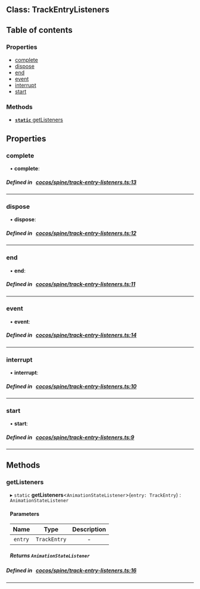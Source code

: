 
## Class: TrackEntryListeners





<div class="table-of-content">
<h2>Table of contents</h2>


### Properties

- [ complete](#complete)
- [ dispose](#dispose)
- [ end](#end)
- [ event](#event)
- [ interrupt](#interrupt)
- [ start](#start)

### Methods

- [ **`static`**  getListeners](#getListeners)
</div>

## Properties


### complete
<div style="margin-left: 10px;">




•  **complete**:
 
</div>

##### Defined in &nbsp;   [cocos/spine/track-entry-listeners.ts:13](https://github.com/cocos-creator/engine/blob/c7bf6b8a9/cocos/spine/track-entry-listeners.ts#L13)&nbsp;


___


### dispose
<div style="margin-left: 10px;">




•  **dispose**:
 
</div>

##### Defined in &nbsp;   [cocos/spine/track-entry-listeners.ts:12](https://github.com/cocos-creator/engine/blob/c7bf6b8a9/cocos/spine/track-entry-listeners.ts#L12)&nbsp;


___


### end
<div style="margin-left: 10px;">




•  **end**:
 
</div>

##### Defined in &nbsp;   [cocos/spine/track-entry-listeners.ts:11](https://github.com/cocos-creator/engine/blob/c7bf6b8a9/cocos/spine/track-entry-listeners.ts#L11)&nbsp;


___


### event
<div style="margin-left: 10px;">




•  **event**:
 
</div>

##### Defined in &nbsp;   [cocos/spine/track-entry-listeners.ts:14](https://github.com/cocos-creator/engine/blob/c7bf6b8a9/cocos/spine/track-entry-listeners.ts#L14)&nbsp;


___


### interrupt
<div style="margin-left: 10px;">




•  **interrupt**:
 
</div>

##### Defined in &nbsp;   [cocos/spine/track-entry-listeners.ts:10](https://github.com/cocos-creator/engine/blob/c7bf6b8a9/cocos/spine/track-entry-listeners.ts#L10)&nbsp;


___


### start
<div style="margin-left: 10px;">




•  **start**:
 
</div>

##### Defined in &nbsp;   [cocos/spine/track-entry-listeners.ts:9](https://github.com/cocos-creator/engine/blob/c7bf6b8a9/cocos/spine/track-entry-listeners.ts#L9)&nbsp;


___

<!---->
## Methods

### getListeners
<div style="margin-left: 10px;">

▸ `static`  **getListeners**<`AnimationStateListener`\>(`entry: TrackEntry`) : `AnimationStateListener`




<!---->
<!--    #### Returns `AnimationStateListener` -->
<!---->

#### Parameters

| Name | Type | Description |
| :------: | :------: | :------: |
| `entry` | `TrackEntry` | - |



##### Returns `AnimationStateListener`




</div>

##### Defined in &nbsp;   [cocos/spine/track-entry-listeners.ts:16](https://github.com/cocos-creator/engine/blob/c7bf6b8a9/cocos/spine/track-entry-listeners.ts#L16)&nbsp;
___
<!---->



